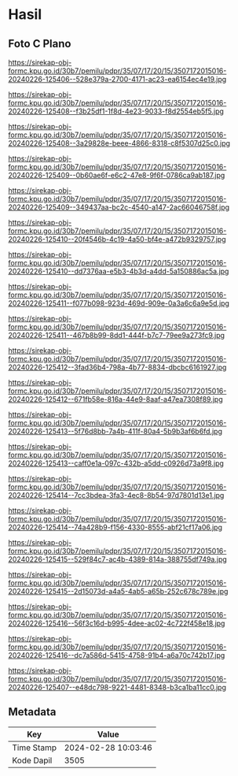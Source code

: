 # Hasil

## Foto C Plano

https://sirekap-obj-formc.kpu.go.id/30b7/pemilu/pdpr/35/07/17/20/15/3507172015016-20240226-125406--528e379a-2700-4171-ac23-ea6154ec4e19.jpg

https://sirekap-obj-formc.kpu.go.id/30b7/pemilu/pdpr/35/07/17/20/15/3507172015016-20240226-125408--f3b25df1-1f8d-4e23-9033-f8d2554eb5f5.jpg

https://sirekap-obj-formc.kpu.go.id/30b7/pemilu/pdpr/35/07/17/20/15/3507172015016-20240226-125408--3a29828e-beee-4866-8318-c8f5307d25c0.jpg

https://sirekap-obj-formc.kpu.go.id/30b7/pemilu/pdpr/35/07/17/20/15/3507172015016-20240226-125409--0b60ae6f-e6c2-47e8-9f6f-0786ca9ab187.jpg

https://sirekap-obj-formc.kpu.go.id/30b7/pemilu/pdpr/35/07/17/20/15/3507172015016-20240226-125409--349437aa-bc2c-4540-a147-2ac66046758f.jpg

https://sirekap-obj-formc.kpu.go.id/30b7/pemilu/pdpr/35/07/17/20/15/3507172015016-20240226-125410--20f4546b-4c19-4a50-bf4e-a472b9329757.jpg

https://sirekap-obj-formc.kpu.go.id/30b7/pemilu/pdpr/35/07/17/20/15/3507172015016-20240226-125410--dd7376aa-e5b3-4b3d-a4dd-5a150886ac5a.jpg

https://sirekap-obj-formc.kpu.go.id/30b7/pemilu/pdpr/35/07/17/20/15/3507172015016-20240226-125411--f077b098-923d-469d-909e-0a3a6c6a9e5d.jpg

https://sirekap-obj-formc.kpu.go.id/30b7/pemilu/pdpr/35/07/17/20/15/3507172015016-20240226-125411--467b8b99-8dd1-444f-b7c7-79ee9a273fc9.jpg

https://sirekap-obj-formc.kpu.go.id/30b7/pemilu/pdpr/35/07/17/20/15/3507172015016-20240226-125412--3fad36b4-798a-4b77-8834-dbcbc6161927.jpg

https://sirekap-obj-formc.kpu.go.id/30b7/pemilu/pdpr/35/07/17/20/15/3507172015016-20240226-125412--671fb58e-816a-44e9-8aaf-a47ea7308f89.jpg

https://sirekap-obj-formc.kpu.go.id/30b7/pemilu/pdpr/35/07/17/20/15/3507172015016-20240226-125413--5f76d8bb-7a4b-411f-80a4-5b9b3af6b6fd.jpg

https://sirekap-obj-formc.kpu.go.id/30b7/pemilu/pdpr/35/07/17/20/15/3507172015016-20240226-125413--caff0e1a-097c-432b-a5dd-c0926d73a9f8.jpg

https://sirekap-obj-formc.kpu.go.id/30b7/pemilu/pdpr/35/07/17/20/15/3507172015016-20240226-125414--7cc3bdea-3fa3-4ec8-8b54-97d7801d13e1.jpg

https://sirekap-obj-formc.kpu.go.id/30b7/pemilu/pdpr/35/07/17/20/15/3507172015016-20240226-125414--74a428b9-f156-4330-8555-abf21cf17a06.jpg

https://sirekap-obj-formc.kpu.go.id/30b7/pemilu/pdpr/35/07/17/20/15/3507172015016-20240226-125415--529f84c7-ac4b-4389-814a-388755df749a.jpg

https://sirekap-obj-formc.kpu.go.id/30b7/pemilu/pdpr/35/07/17/20/15/3507172015016-20240226-125415--2d15073d-a4a5-4ab5-a65b-252c678c789e.jpg

https://sirekap-obj-formc.kpu.go.id/30b7/pemilu/pdpr/35/07/17/20/15/3507172015016-20240226-125416--56f3c16d-b995-4dee-ac02-4c722f458e18.jpg

https://sirekap-obj-formc.kpu.go.id/30b7/pemilu/pdpr/35/07/17/20/15/3507172015016-20240226-125416--dc7a586d-5415-4758-91b4-a6a70c742b17.jpg

https://sirekap-obj-formc.kpu.go.id/30b7/pemilu/pdpr/35/07/17/20/15/3507172015016-20240226-125407--e48dc798-9221-4481-8348-b3ca1ba11cc0.jpg


## Metadata

| Key        | Value               |
| ---------- | ------------------- |
| Time Stamp | 2024-02-28 10:03:46 |
| Kode Dapil | 3505                |



